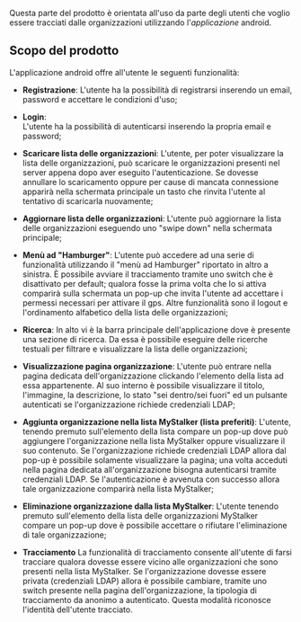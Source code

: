 Questa parte del prodotto è orientata all'uso da parte degli utenti che voglio essere tracciati dalle organizzazioni utilizzando l'*applicazione* android.

## **Scopo del prodotto**
L'applicazione android offre all'utente le seguenti funzionalità:

-   **Registrazione**:
    L'utente ha la possibilità di registrarsi inserendo un email, password e accettare le condizioni d'uso;

-   **Login**:  
    L'utente ha la possibilità di autenticarsi inserendo la propria email e password;

-   **Scaricare lista delle organizzazioni**:
    L'utente, per poter visualizzare la lista delle organizzazioni, può scaricare le organizzazioni presenti nel server appena dopo aver eseguito l'autenticazione.
    Se dovesse annullare lo scaricamento oppure per cause di mancata connessione apparirà nella schermata principale un tasto che rinvita l'utente al tentativo di scaricarla nuovamente;

-   **Aggiornare lista delle organizzazioni**:
    L'utente può aggiornare la lista delle organizzazioni eseguendo uno "swipe down" nella schermata principale;

-   **Menù ad "Hamburger"**:
    L'utente può accedere ad una serie di funzionalità utilizzando il "menù ad Hamburger" riportato in altro a sinistra.
    È possibile avviare il tracciamento tramite uno switch che è disattivato per default; qualora fosse la prima volta che lo si attiva comparirà sulla schermata
    un pop-up che invita l'utente ad accettare i permessi necessari per attivare il gps.
    Altre funzionalità sono il logout e l'ordinamento alfabetico della lista delle organizzazioni;

-   **Ricerca**:
    In alto vi è la barra principale dell'applicazione dove è presente una sezione di ricerca. Da essa è possibile eseguire delle ricerche testuali per filtrare e visualizzare 
    la lista delle organizzazioni;

-   **Visualizzazione pagina organizzazione**:
    L'utente può entrare nella pagina dedicata dell'organizzazione clickando l'elemento della lista ad essa appartenente. Al suo interno è possibile visualizzare il titolo, l'immagine, la descrizione, lo stato "sei dentro/sei fuori" ed un pulsante autenticati se l'organizzazione richiede credenziali LDAP;
 
-   **Aggiunta organizzazione nella lista MyStalker (lista preferiti)**:
    L'utente, tenendo premuto sull'elemento della lista compare un pop-up dove può aggiungere l'organizzazione nella lista MyStalker oppure visualizzare il suo contenuto.
    Se l'organizzazione richiede credenziali LDAP allora dal pop-up è possibile solamente visualizzare la pagina; una volta acceduti nella pagina dedicata all'organizzazione bisogna autenticarsi tramite credenziali LDAP. Se l'autenticazione è avvenuta con successo allora tale organizzazione comparirà nella lista MyStalker;

-   **Eliminazione organizzazione dalla lista MyStalker**:
    L'utente tenendo premuto sull'elemento della lista delle organizzazioni MyStalker compare un pop-up dove è possibile accettare o rifiutare l'eliminazione di tale organizzazione;

-   **Tracciamento**
    La funzionalità di tracciamento consente all'utente di farsi tracciare qualora dovesse essere vicino alle organizzazioni che sono presenti nella lista MyStalker.
    Se l'organizzazione dovesse essere privata (credenziali LDAP) allora è possibile cambiare, tramite uno switch presente nella pagina dell'organizzazione, la tipologia di tracciamento da anonimo a autenticato. Questa modalità riconosce l'identità dell'utente tracciato.
